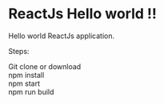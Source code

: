 # ReactJs Hello world !!
Hello world ReactJs application.  

Steps:  

Git clone or download  
npm install  
npm start  
npm run build  
